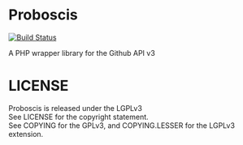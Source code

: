 Proboscis
=========

[![Build Status](https://travis-ci.org/Shishire/proboscis.png?branch=master)](https://travis-ci.org/Shishire/proboscis)

A PHP wrapper library for the Github API v3


LICENSE
=======

Proboscis is released under the LGPLv3  
See LICENSE for the copyright statement.  
See COPYING for the GPLv3, and COPYING.LESSER for the LGPLv3 extension.  
